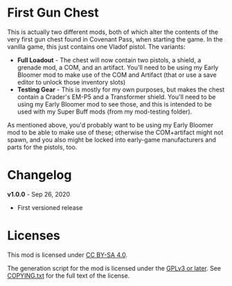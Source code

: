 First Gun Chest
===============

This is actually two different mods, both of which alter the contents of the
very first gun chest found in Covenant Pass, when starting the game.  In
the vanilla game, this just contains one Vladof pistol.  The variants:

- **Full Loadout** - The chest will now contain two pistols, a shield, a grenade
  mod, a COM, and an artifact.  You'll need to be using my Early Bloomer mod to
  make use of the COM and Artifact (that or use a save editor to unlock those
  inventory slots)
- **Testing Gear** - This is mostly for my own purposes, but makes the chest
  contain a Crader's EM-P5 and a Transformer shield.  You'll need to be using
  my Early Bloomer mod to see those, and this is intended to be used with my
  Super Buff mods (from my mod-testing folder).

As mentioned above, you'd probably want to be using my Early Bloomer mod to
be able to make use of these; otherwise the COM+artifact might not spawn, and
you also might be locked into early-game manufacturers and parts for the
pistols, too.

Changelog
=========

**v1.0.0** - Sep 26, 2020
 * First versioned release
 
Licenses
========

This mod is licensed under [CC BY-SA 4.0](https://creativecommons.org/licenses/by-sa/4.0/).

The generation script for the mod is licensed under the
[GPLv3 or later](https://www.gnu.org/licenses/quick-guide-gplv3.html).
See [COPYING.txt](../../COPYING.txt) for the full text of the license.

